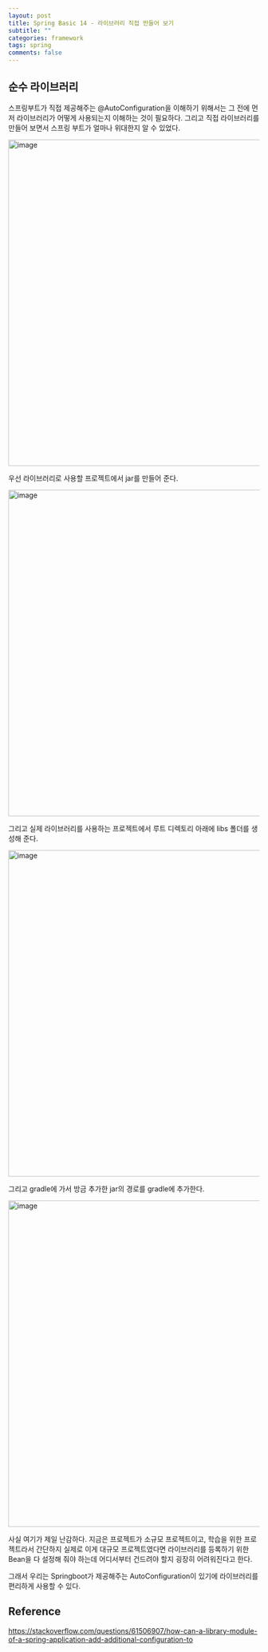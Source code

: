 ```yaml
---
layout: post
title: Spring Basic 14 - 라이브러리 직접 만들어 보기
subtitle: ""
categories: framework
tags: spring
comments: false
---
```


## 순수 라이브러리

스프링부트가 직접 제공해주는 @AutoConfiguration을 이해하기 위해서는 그 전에 먼저 라이브러리가 어떻게 사용되는지 이해하는 것이 필요하다.
그리고 직접 라이브러리를 만들어 보면서 스프링 부트가 얼마나 위대한지 알 수 있었다.

<img width="654" alt="image" src="https://github.com/user-attachments/assets/61384a2f-0a19-4356-b5b8-1e7d093ec679" />

우선 라이브러리로 사용할 프로젝트에서 jar를 만들어 준다.

<img width="654" alt="image" src="https://github.com/user-attachments/assets/71978aa7-529a-48c2-9449-12cdba1928ff" />

그리고 실제 라이브러리를 사용하는 프로젝트에서 루트 디렉토리 아래에 libs 폴더를 생성해 준다.

<img width="654" alt="image" src="https://github.com/user-attachments/assets/3a7770af-51d5-4198-9ef8-aee960c25169" />

그리고 gradle에 가서 방금 추가한 jar의 경로를 gradle에 추가한다.

<img width="654" alt="image" src="https://github.com/user-attachments/assets/5837456f-ba1b-4ada-b460-b7e677b963f5" />

사실 여기가 제일 난감하다. 지금은 프로젝트가 소규모 프로젝트이고, 학습을 위한 프로젝트라서 간단하지 실제로 이게 대규모 프로젝트였다면 라이브러리를 등록하기
위한 Bean을 다 설정해 줘야 하는데 어디서부터 건드려야 할지 굉장히 어려워진다고 한다.

그래서 우리는 Springboot가 제공해주는 AutoConfiguration이 있기에 라이브러리를 편리하게 사용할 수 있다.

## Reference

<https://stackoverflow.com/questions/61506907/how-can-a-library-module-of-a-spring-application-add-additional-configuration-to>